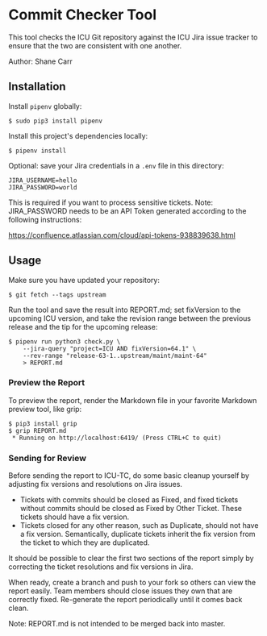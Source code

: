 <!---
Copyright (C) 2018 and later: Unicode, Inc. and others.
License & terms of use: http://www.unicode.org/copyright.html 
-->

# Commit Checker Tool

This tool checks the ICU Git repository against the ICU Jira issue tracker to ensure that the two are consistent with one another.

Author: Shane Carr

## Installation

Install `pipenv` globally:

    $ sudo pip3 install pipenv

Install this project's dependencies locally:

    $ pipenv install

Optional: save your Jira credentials in a `.env` file in this directory:

    JIRA_USERNAME=hello
    JIRA_PASSWORD=world

This is required if you want to process sensitive tickets.  Note: JIRA_PASSWORD needs to be an API Token generated according to the following instructions:

https://confluence.atlassian.com/cloud/api-tokens-938839638.html

## Usage

Make sure you have updated your repository:

    $ git fetch --tags upstream

Run the tool and save the result into REPORT.md; set fixVersion to the upcoming ICU version, and take the revision range between the previous release and the tip for the upcoming release:

    $ pipenv run python3 check.py \
        --jira-query "project=ICU AND fixVersion=64.1" \
        --rev-range "release-63-1..upstream/maint/maint-64"
        > REPORT.md

### Preview the Report

To preview the report, render the Markdown file in your favorite Markdown preview tool, like grip:

    $ pip3 install grip
    $ grip REPORT.md
     * Running on http://localhost:6419/ (Press CTRL+C to quit)
 
### Sending for Review
 
Before sending the report to ICU-TC, do some basic cleanup yourself by adjusting fix versions and resolutions on Jira issues.

- Tickets with commits should be closed as Fixed, and fixed tickets without commits should be closed as Fixed by Other Ticket.  These tickets should have a fix version.
- Tickets closed for any other reason, such as Duplicate, should not have a fix version.  Semantically, duplicate tickets inherit the fix version from the ticket to which they are duplicated.

It should be possible to clear the first two sections of the report simply by correcting the ticket resolutions and fix versions in Jira.

When ready, create a branch  and push to your fork so others can view the report easily.  Team members should close issues they own that are correctly fixed.  Re-generate the report periodically until it comes back clean.

Note: REPORT.md is not intended to be merged back into master.
